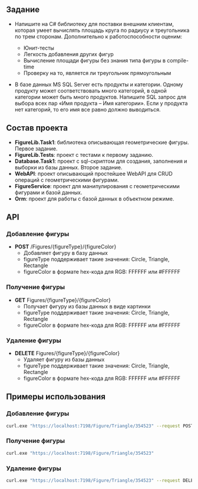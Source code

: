 ## Задание
* Напишите на C# библиотеку для поставки внешним клиентам, которая умеет вычислять площадь круга по радиусу и треугольника по трем сторонам. Дополнительно к работоспособности оценим:
  
  - Юнит-тесты  
  - Легкость добавления других фигур  
  - Вычисление площади фигуры без знания типа фигуры в compile-time  
  - Проверку на то, является ли треугольник прямоугольным
  
* В базе данных MS SQL Server есть продукты и категории. Одному продукту может соответствовать много категорий, в одной категории может быть много продуктов. Напишите SQL запрос для выбора всех пар «Имя продукта – Имя категории». Если у продукта нет категорий, то его имя все равно должно выводиться.
## Состав проекта
  - **FigureLib.Task1**: библиотека описывающая геометрические фигуры. Первое задание.
  - **FigureLib.Tests**: проект с тестами к первому заданию.
  - **Database.Task1**: проект с sql-скриптом для создания, заполнения и выборки из базы данных. Второе задание.
  - **WebAPI**: проект описывающий простейшее WebAPI для CRUD операций с геометрическими фигурами.
  - **FigureService**: проект для манипулирования с геометрическими фигурами и базой данных.
  - **Orm**: проект для работы с базой данных в объектном режиме.
## API
### Добавление фигуры
  - **POST** /Figures/{figureType}/{figureColor}
    - Добавляет фигуру в базу данных
    - figureType поддерживает такие значения: Circle, Triangle, Rectangle
    - figureColor в формате hex-кода для RGB: FFFFFF или #FFFFFF
### Получение фигуры
  - **GET** Figures/{figureType}/{figureColor}
    - Получает фигуру из базы данных в виде картинки
    - figureType поддерживает такие значения: Circle, Triangle, Rectangle
    - figureColor в формате hex-кода для RGB: FFFFFF или #FFFFFF
### Удаление фигуры
  - **DELETE** Figures/{figureType}/{figureColor}
    - Удаляет фигуру из базы данных
    - figureType поддерживает такие значения: Circle, Triangle, Rectangle
    - figureColor в формате hex-кода для RGB: FFFFFF или #FFFFFF
## Примеры использования
### Добавление фигуры
```bash
curl.exe "https://localhost:7198/Figure/Triangle/354523" --request POST
```
### Получение фигуры 
```bash
curl.exe "https://localhost:7198/Figure/Triangle/354523" 
```
### Удаление фигуры
```bash
curl.exe "https://localhost:7198/Figure/Triangle/354523" --request DELETE
```
